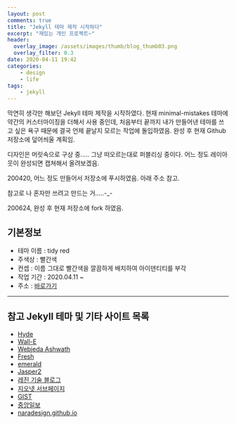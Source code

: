 ```yaml
---
layout: post
comments: true
title: "Jekyll 테마 제작 시작하다"
excerpt: "재밌는 개인 프로젝트~"
header:
  overlay_image: /assets/images/thumb/blog_thumb03.png
  overlay_filter: 0.3
date: 2020-04-11 19:42
categories:
    - design
    - life
tags:
    - jekyll
---
```

막연히 생각만 해보던 Jekyll 테마 제작을 시작하였다. 현재 minimal-mistakes 테마에 약간의 커스터마이징을 더해서 사용 중인데, 처음부터 끝까지 내가 만들어낸 테마를 쓰고 싶은 욕구 때문에 결국 언제 끝날지 모르는 작업에 돌입하였음. 완성 후 현재 Github 저장소에 덮어씌울 계획임.

디자인은 머릿속으로 구상 중..... 그냥 떠오르는대로 퍼블리싱 중이다. 어느 정도 레이아웃이 완성되면 캡쳐해서 올려보겠음.

200420, 어느 정도 만들어서 저장소에 푸시하였음. 아래 주소 참고.

참고로 나 혼자만 쓰려고 만드는 거.....-_-

200624, 완성 후 현재 저장소에 fork 하였음.

<div class="cont-box type1 ico mt--standard">
  <h2 class="cont-box__tit">기본정보</h2>
  <ul class="bu-list--default">
    <li>테마 이름 : tidy red</li>
    <li>주색상 : 빨간색</li>
    <li>컨셉 : 이름 그대로 빨간색을 깔끔하게 배치하여 아이덴티티를 부각</li>
    <li>작업 기간 : 2020.04.11 ~ </li>
    <li>주소 : <a href="https://tidyred.github.io/" class="bu-link2" target="_blank" title="새창열림">바로가기</a></li>
  </ul>

  <hr>

  <h2 class="cont-box__tit">참고 Jekyll 테마 및 기타 사이트 목록</h2>
  <ul class="bu-list--default">
    <li>
      <a href="https://hyde.getpoole.com/" target="_blank" title="새창열림" class="bu-link2">Hyde</a>
    </li>
    <li>
      <a href="https://wall-e-jekyll.github.io/" target="_blank" title="새창열림" class="bu-link2">Wall-E</a>
    </li>
    <li>
      <a href="https://webjeda.com/ashwath/" target="_blank" title="새창열림" class="bu-link2">Webjeda Ashwath</a>
    </li>
    <li>
      <a href="http://artemsheludko.com/fresh/" target="_blank" title="새창열림" class="bu-link2">Fresh</a>
    </li>
    <li>
      <a href="https://www.jacoporabolini.com/emerald/" target="_blank" title="새창열림" class="bu-link2">emerald</a>
    </li>
    <li>
      <a href="https://jekyller.github.io/jasper2/" target="_blank" title="새창열림" class="bu-link2">Jasper2</a>
    </li>
    <li>
      <a href="https://tech.lezhin.com/" target="_blank" title="새창열림" class="bu-link2">레진 기술 블로그</a>
    </li>
    <li>
      <a href="http://acego.net/kr/html/service/0102.html?idx=48" target="_blank" title="새창열림" class="bu-link2">지오넷 서브페이지</a>
    </li>
    <li>
      <a href="https://www.gist.ac.kr/kr/main.html" target="_blank" title="새창열림" class="bu-link2">GIST</a>
    </li>
    <li>
      <a href="https://joongang.joins.com/" target="_blank" title="새창열림" class="bu-link2">중앙일보</a>
    </li>
    <li>
      <a href="https://naradesign.github.io/article/bem-by-example.html" target="_blank" title="새창열림" class="bu-link2">naradesign.github.io</a>
    </li>
  </ul>
</div>
